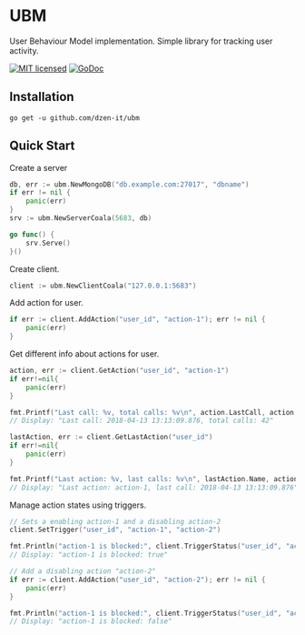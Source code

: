 # UBM
User Behaviour Model implementation. Simple library for tracking user activity.

[![MIT licensed](https://img.shields.io/badge/license-MIT-blue.svg)](https://raw.githubusercontent.com/dzen-it/ubm/master/LICENSE) [![GoDoc](https://godoc.org/github.com/dzen-it/ubm?status.svg)](https://godoc.org/github.com/dzen-it/ubm)

## Installation

`go get -u github.com/dzen-it/ubm`

## Quick Start

Create a server

```go
db, err := ubm.NewMongoDB("db.example.com:27017", "dbname")
if err != nil {
	panic(err)
}
srv := ubm.NewServerCoala(5683, db)

go func() {
	srv.Serve()
}()
```

Create client.

```go
client := ubm.NewClientCoala("127.0.0.1:5683")
```

Add action for user.

```go
if err := client.AddAction("user_id", "action-1"); err != nil {
	panic(err)
}
```

Get different info about actions for user.

```go
action, err := client.GetAction("user_id", "action-1")
if err!=nil{
    panic(err)
}

fmt.Printf("Last call: %v, total calls: %v\n", action.LastCall, action.Count)
// Display: "Last call: 2018-04-13 13:13:09.876, total calls: 42"

lastAction, err := client.GetLastAction("user_id")
if err!=nil{
    panic(err)
}

fmt.Printf("Last action: %v, last calls: %v\n", lastAction.Name, action.LastCall)
// Display: "Last action: action-1, last call: 2018-04-13 13:13:09.876"
```

Manage action states using triggers.

```go
// Sets a enabling action-1 and a disabling action-2
client.SetTrigger("user_id", "action-1", "action-2")

fmt.Println("action-1 is blocked:", client.TriggerStatus("user_id", "action-1"))
// Display: "action-1 is blocked: true"

// Add a disabling action "action-2"
if err := client.AddAction("user_id", "action-2"); err != nil {
	panic(err)
}

fmt.Println("action-1 is blocked:", client.TriggerStatus("user_id", "action-1"))
// Display: "action-1 is blocked: false"

```